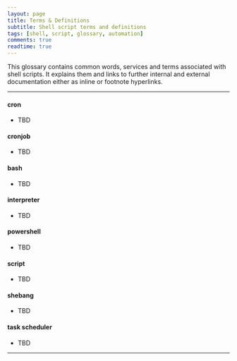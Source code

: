 ```yaml
---
layout: page
title: Terms & Definitions
subtitle: Shell script terms and definitions
tags: [shell, script, glossary, automation]
comments: true
readtime: true
---
```

This glossary contains common words, services and terms associated with shell scripts. It explains them and links to further internal and external documentation either as inline or footnote hyperlinks.

---
#### **cron**
- TBD

#### **cronjob**
- TBD

#### **bash**
- TBD

#### **interpreter**
- TBD

#### **powershell**
- TBD

#### **script**
- TBD

#### **shebang**
- TBD

#### **task scheduler**
- TBD

---
